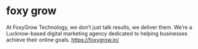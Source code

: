 # foxy grow
At FoxyGrow Technology, we don’t just talk results, we deliver them. We’re a Lucknow-based digital marketing agency dedicated to helping businesses achieve their online goals.
https://foxygrow.in/
